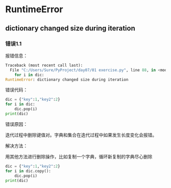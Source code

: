 # RuntimeError

## dictionary changed size during iteration

### 错误1.1

报错信息：

```python
Traceback (most recent call last):
  File "C:/Users/Sure/PyProject/day07/01 exercise.py", line 88, in <module>
    for i in dic:
RuntimeError: dictionary changed size during iteration
```

错误代码：

```python
dic = {"key":1,"key2":2}
for i in dic:
    dic.pop(i)
print(dic)
```

错误原因：

迭代过程中删除键值对。字典和集合在迭代过程中如果发生长度变化会报错。

解决方法：

用其他方法进行删除操作，比如复制一个字典，循环新复制的字典尽心删除

```python
dic = {"key":1,"key2":2}
for i in dic.copy():
    dic.pop(i)
print(dic)
```

